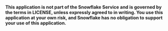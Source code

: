 #### This application is not part of the Snowflake Service and is governed by the terms in LICENSE, unless expressly agreed to in writing. You use this application at your own risk, and Snowflake has no obligation to support your use of this application.
